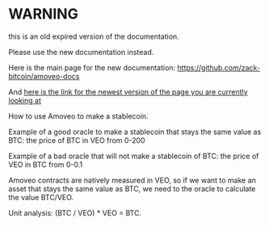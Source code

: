 WARNING
========

this is an old expired version of the documentation.

Please use the new documentation instead. 

Here is the main page for the new documentation: https://github.com/zack-bitcoin/amoveo-docs 

And [here is the link for the newest version of the page you are currently looking at](https://github.com/zack-bitcoin/amoveo-docs/blob/master//basics/stablecoin.md)

How to use Amoveo to make a stablecoin.


Example of a good oracle to make a stablecoin that stays the same value as BTC: the price of BTC in VEO from 0-200

Example of a bad oracle that will not make a stablecoin of BTC: the price of VEO in BTC from 0-0.1


Amoveo contracts are natively measured in VEO, so if we want to make an asset that stays the same value as BTC, we need to the oracle to calculate the value BTC/VEO.

Unit analysis:
(BTC / VEO) * VEO = BTC.